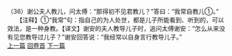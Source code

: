 （36）谢公夫人教儿，问太傅：“那得初不见君教儿？”答曰：“我常自教儿①。”
　　【注释】①“我常”句：指自己的为人处世，都是儿子所能看到、听到的，可以效法，是一种身教。【译文】谢安的夫人教导儿子时，追问太傅谢安：“怎么从来没有见您教导过儿子？”谢安回答说：“我经常以自身言行教导儿子。”
<br>[上一篇](01_35) [回卷首](01_00) [下一篇](01_37)  

